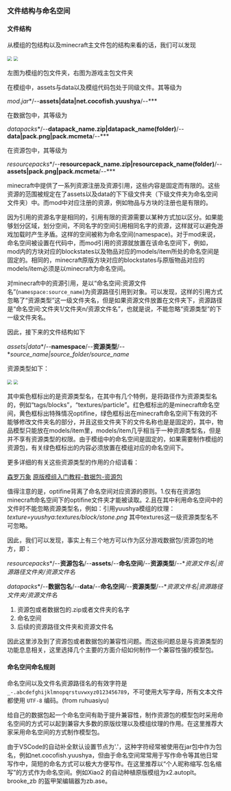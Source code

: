 ### 文件结构与命名空间

#### 文件结构

从模组的包结构以及minecraft主文件包的结构来看的话，我们可以发现

<img src="https://z3.ax1x.com/2021/06/11/2huJYR.png" style="zoom: 67%;" />



<img src="https://z3.ax1x.com/2021/06/11/2hKdCn.png" style="zoom:67%;" />

左图为模组的包文件夹，右图为游戏主包文件夹

在模组中，assets与data以及模组代码包处于同级文件。其等级为

*mod.jar**/--**assets|data|net.cocofish.yuushya**/--***

在数据包中，其等级为

*datapacks**/--**datapack_name.zip|datapack_name(folder)**/--**data|pack.png|pack.mcmeta**/--***

在资源包中，其等级为

*resourcepacks**/--**resourcepack_name.zip|resourcepack_name(folder)**/--**assets|pack.png|pack.mcmeta**/--***



minecraft中提供了一系列资源注册及资源引用，这些内容是固定而有限的。这些资源的范围被规定在了assets以及data的下下级文件夹（下级文件夹为命名空间文件夹）中。而mod中对应注册的资源，例如物品与方块的注册也是有限的。

因为引用的资源名字是相同的，引用有限的资源需要以某种方式加以区分。如果能够划分区域，划分空间，不同名字的空间引用相同名字的资源，这样就可以避免游戏加载时产生矛盾。这样的空间被称为命名空间(namespace)。对于mod来说，命名空间被设置在代码中，而mod引用的资源就放置在该命名空间下，例如，mod内的方块对应的blockstates以及物品对应的models/item所处的命名空间是固定的。相同的，minecraft原版方块对应的blockstates与原版物品对应的models/item必须是以minecraft为命名空间。

对minecraft中的资源引用，是以“命名空间:资源文件名”(`namespace:source_name`)为资源路径引用到对象。可以发现，这样的引用方式忽略了“资源类型”这一级文件夹名，但是如果资源文件放置在文件夹下，资源路径是“命名空间:文件夹1/文件夹n/资源文件名”，也就是说，不能忽略“资源类型”的下一级文件夹名。

因此，接下来的文件结构如下

*assets|data**/--**namespace**/--**资源类型**/--**source_name|source_folder/source_name*

资源类型如下：

<img src="https://z3.ax1x.com/2021/06/12/25MVMt.png" style="zoom:67%;" />

<img src="https://z3.ax1x.com/2021/06/12/2IAUAA.png" style="zoom:67%;" />

其中紫色框标出的是资源类型名，在其中有几个特例，是将路径作为资源类型名的，例如“tags/blocks”，“textures/particle”。红色框标出的是minecraft命名空间，黄色框标出特殊情况optifine，绿色框标出在minecraft命名空间下有效的不能够修改文件夹名的部分，并且这些文件夹下的文件名称也是是固定的，其中，物品模型只能放在models/item里，models/item几乎相当于一种资源类型名，但是并不享有资源类型的权限。由于模组中的命名空间是固定的，如果需要制作模组的资源包，有关绿色框标出的内容必须放置在模组对应的命名空间下。

更多详细的有关这些资源类型的作用的介绍请看：

[森罗万象](https://sqwatermark.gitee.io/resguide/basic/structure.html) [原版模组入门教程-数据包](https://zhangshenxing.gitee.io/vanillamodtutorial/#%E6%95%B0%E6%8D%AE%E5%8C%85)[-资源包](https://zhangshenxing.gitee.io/vanillamodtutorial/#%E8%B5%84%E6%BA%90%E5%8C%85)

值得注意的是，optifine背离了命名空间对应资源的原则。1.仅有在资源包minecraft命名空间下的optifine文件夹才能被读取。2.且在其中利用命名空间中的文件时不能忽略资源类型名，例如：引用yuushya模组的纹理：*texture=yuushya:textures/block/stone.png* 其中textures这一级资源类型名不可忽略。

因此，我们可以发现，事实上有三个地方可以作为区分游戏数据包/资源包的地方，即：

*resourcepacks**/--**资源包名**/--**assets**/--**命名空间**/--**资源类型**/--**资源文件名|资源路径文件夹/资源文件名*

*datapacks**/--**数据包名**/--**data**/--**命名空间**/--**资源类型**/--**资源文件名|资源路径文件夹/资源文件名*

1. 资源包或者数据包的.zip或者文件夹的名字 
2. 命名空间 
3. 后续的资源路径文件夹和资源文件名

因此这里涉及到了资源包或者数据包的兼容性问题。而这些问题总是与资源类型的功能息息相关，这里选择几个主要的方面介绍如何制作一个兼容性强的模型包。

#### 命名空间命名规则

命名空间以及文件名资源路径名的有效字符是`_-.abcdefghijklmnopqrstuvwxyz0123456789`，不可使用大写字母，所有文本文件都使用 `UTF-8` 编码。(from ruhuasiyu)

给自己的数据包起一个命名空间有助于提升兼容性，制作资源包的模型包时采用命名空间的方式可以起到兼容大多数的原版纹理以及模组纹理的作用。在这里推荐大家采用命名空间的方式制作模型包。

由于VSCode的自动补全默认设置节点为'.'，这种字符经常被使用在jar包中作为包名，例如net.cocofish.yuushya，但由于命名空间常常用于写作命令等其他日常写作中，简短的命名方式可以极大方便写作。在这里推荐以“个人昵称缩写.包名缩写”的方式作为命名空间。例如Xiao2 的自动种植原版模组为x2.autoplt。brooke_zb 的盔甲架编辑器为zb.ase。
